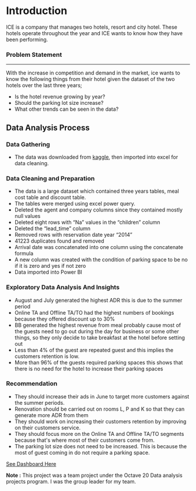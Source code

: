 # Introduction
ICE is a company that manages two hotels, resort and city hotel. These hotels operate throughout the year and ICE wants to know how they have been performing.
### Problem Statement
---
With the increase in competition and demand in the market, ice wants to know the following things from their hotel given the dataset of the two hotels over the last three years;
- Is the hotel revenue growing by year?
- Should the parking lot size increase?
- What other trends can be seen in the data?

## Data Analysis Process
### Data Gathering
- The data was downloaded from [kaggle](https://www.kaggle.com/datasets/jessemostipak/hotel-booking-demand), then imported into excel for data cleaning.
### Data Cleaning and Preparation
- The data is a large dataset which contained three years tables, meal cost table and discount table.
- The tables were merged using excel power query.
- Deleted the agent and company columns since they contained mostly null values
- Deleted eight rows with “Na” values in the “children” column
- Deleted the “lead_time” column
- Removed rows with reservation date year “2014”
- 41223 duplicates found and removed
- Arrival date was concatenated into one column using the concatenate formula
- A new column was created with the condition of parking space to be no if it is zero and yes if not zero
- Data imported into Power BI
### Exploratory Data Analysis And Insights
- August and July generated the highest ADR this is due to the summer period
- Online TA and Offline TA/TO had the highest numbers of bookings because they offered discount up to 30%
- BB generated the highest revenue from meal probably cause most of the guests need to go out during the day for business or some other things, so they only decide to take breakfast at the hotel before setting out
- Less than 4% of the guest are repeated guest and this implies the customers retention is low.
- More than 96% of the guests required parking spaces this shows that there is no need for the hotel to increase their parking spaces
### Recommendation
- They should increase their ads in June to target more customers against the summer periods.
- Renovation should be carried out on rooms L, P and K so that they can generate more ADR from them 
- They should work on increasing their customers retention by improving on their customers service.
- They should focus more on the Online TA and Offline TA/TO segments because that's where most of their customers come from.
- The parking lot size does not need to be increased. This is because the most of guest coming in do not require a parking space.

[See Dashboard Here]()


**Note :** This project was a team project under the Octave 20 Data analysis projects program. I was the group leader for my team.
